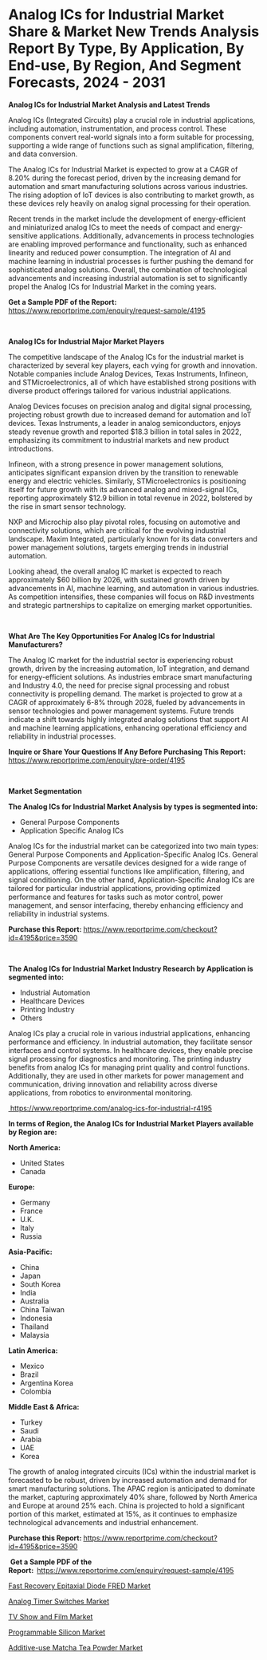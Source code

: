 <p><h1>Analog ICs for Industrial Market Share & Market New Trends Analysis Report By Type, By Application, By End-use, By Region, And Segment Forecasts, 2024 - 2031</h1></p><p><strong>Analog ICs for Industrial Market Analysis and Latest Trends</strong></p>
<p><p>Analog ICs (Integrated Circuits) play a crucial role in industrial applications, including automation, instrumentation, and process control. These components convert real-world signals into a form suitable for processing, supporting a wide range of functions such as signal amplification, filtering, and data conversion.</p><p>The Analog ICs for Industrial Market is expected to grow at a CAGR of 8.20% during the forecast period, driven by the increasing demand for automation and smart manufacturing solutions across various industries. The rising adoption of IoT devices is also contributing to market growth, as these devices rely heavily on analog signal processing for their operation.</p><p>Recent trends in the market include the development of energy-efficient and miniaturized analog ICs to meet the needs of compact and energy-sensitive applications. Additionally, advancements in process technologies are enabling improved performance and functionality, such as enhanced linearity and reduced power consumption. The integration of AI and machine learning in industrial processes is further pushing the demand for sophisticated analog solutions. Overall, the combination of technological advancements and increasing industrial automation is set to significantly propel the Analog ICs for Industrial Market in the coming years.</p></p>
<p><strong>Get a Sample PDF of the Report:&nbsp;</strong> <a href="https://www.reportprime.com/enquiry/request-sample/4195?utm_campaign=11&utm_medium=2&utm_source=Github&utm_content=ia&utm_term=10102024&utm_id=analog-ics-for-industrial">https://www.reportprime.com/enquiry/request-sample/4195</a></p>
<p>&nbsp;</p>
<p><strong>Analog ICs for Industrial Major Market Players</strong></p>
<p><p>The competitive landscape of the Analog ICs for the industrial market is characterized by several key players, each vying for growth and innovation. Notable companies include Analog Devices, Texas Instruments, Infineon, and STMicroelectronics, all of which have established strong positions with diverse product offerings tailored for various industrial applications.</p><p>Analog Devices focuses on precision analog and digital signal processing, projecting robust growth due to increased demand for automation and IoT devices. Texas Instruments, a leader in analog semiconductors, enjoys steady revenue growth and reported $18.3 billion in total sales in 2022, emphasizing its commitment to industrial markets and new product introductions.</p><p>Infineon, with a strong presence in power management solutions, anticipates significant expansion driven by the transition to renewable energy and electric vehicles. Similarly, STMicroelectronics is positioning itself for future growth with its advanced analog and mixed-signal ICs, reporting approximately $12.9 billion in total revenue in 2022, bolstered by the rise in smart sensor technology.</p><p>NXP and Microchip also play pivotal roles, focusing on automotive and connectivity solutions, which are critical for the evolving industrial landscape. Maxim Integrated, particularly known for its data converters and power management solutions, targets emerging trends in industrial automation.</p><p>Looking ahead, the overall analog IC market is expected to reach approximately $60 billion by 2026, with sustained growth driven by advancements in AI, machine learning, and automation in various industries. As competition intensifies, these companies will focus on R&D investments and strategic partnerships to capitalize on emerging market opportunities.</p></p>
<p>&nbsp;</p>
<p><strong>What Are The Key Opportunities For Analog ICs for Industrial Manufacturers?</strong></p>
<p><p>The Analog IC market for the industrial sector is experiencing robust growth, driven by the increasing automation, IoT integration, and demand for energy-efficient solutions. As industries embrace smart manufacturing and Industry 4.0, the need for precise signal processing and robust connectivity is propelling demand. The market is projected to grow at a CAGR of approximately 6-8% through 2028, fueled by advancements in sensor technologies and power management systems. Future trends indicate a shift towards highly integrated analog solutions that support AI and machine learning applications, enhancing operational efficiency and reliability in industrial processes.</p></p>
<p><strong>Inquire or Share Your Questions If Any Before Purchasing This Report:</strong> <a href="https://www.reportprime.com/enquiry/pre-order/4195?utm_campaign=11&utm_medium=2&utm_source=Github&utm_content=ia&utm_term=10102024&utm_id=analog-ics-for-industrial">https://www.reportprime.com/enquiry/pre-order/4195</a></p>
<p>&nbsp;</p>
<p><strong>Market Segmentation</strong></p>
<p><strong>The Analog ICs for Industrial Market Analysis by types is segmented into:</strong></p>
<p><ul><li>General Purpose Components</li><li>Application Specific Analog ICs</li></ul></p>
<p><p>Analog ICs for the industrial market can be categorized into two main types: General Purpose Components and Application-Specific Analog ICs. General Purpose Components are versatile devices designed for a wide range of applications, offering essential functions like amplification, filtering, and signal conditioning. On the other hand, Application-Specific Analog ICs are tailored for particular industrial applications, providing optimized performance and features for tasks such as motor control, power management, and sensor interfacing, thereby enhancing efficiency and reliability in industrial systems.</p></p>
<p><strong>Purchase this Report:&nbsp;</strong><a href="https://www.reportprime.com/checkout?id=4195&price=3590&utm_campaign=11&utm_medium=2&utm_source=Github&utm_content=ia&utm_term=10102024&utm_id=analog-ics-for-industrial">https://www.reportprime.com/checkout?id=4195&price=3590</a></p>
<p>&nbsp;</p>
<p><strong>The Analog ICs for Industrial Market Industry Research by Application is segmented into:</strong></p>
<p><ul><li>Industrial Automation</li><li>Healthcare Devices</li><li>Printing Industry</li><li>Others</li></ul></p>
<p><p>Analog ICs play a crucial role in various industrial applications, enhancing performance and efficiency. In industrial automation, they facilitate sensor interfaces and control systems. In healthcare devices, they enable precise signal processing for diagnostics and monitoring. The printing industry benefits from analog ICs for managing print quality and control functions. Additionally, they are used in other markets for power management and communication, driving innovation and reliability across diverse applications, from robotics to environmental monitoring.</p></p>
<p><a href="https://www.reportprime.com/analog-ics-for-industrial-r4195?utm_campaign=11&utm_medium=2&utm_source=Github&utm_content=ia&utm_term=10102024&utm_id=analog-ics-for-industrial">&nbsp;https://www.reportprime.com/analog-ics-for-industrial-r4195</a></p>
<p><strong>In terms of Region, the Analog ICs for Industrial Market Players available by Region are:</strong></p>
<p>
    <p> <strong> North America: </strong>
        <ul>
            <li>United States</li>
            <li>Canada</li>
        </ul>
        </p> 
    <p> <strong> Europe: </strong>
        <ul>
            <li>Germany</li>
            <li>France</li>
            <li>U.K.</li>
            <li>Italy</li>
            <li>Russia</li>
        </ul>
        </p> 
    <p> <strong> Asia-Pacific: </strong>
        <ul>
            <li>China</li>
            <li>Japan</li>
            <li>South Korea</li>
            <li>India</li>
            <li>Australia</li>
            <li>China Taiwan</li>
            <li>Indonesia</li>
            <li>Thailand</li>
            <li>Malaysia</li>
        </ul>
        </p> 
    <p> <strong> Latin America: </strong>
        <ul>
            <li>Mexico</li>
            <li>Brazil</li>
            <li>Argentina Korea</li>
            <li>Colombia</li>
        </ul>
        </p> 
    <p> <strong> Middle East & Africa: </strong>
        <ul>
            <li>Turkey</li>
            <li>Saudi</li>
            <li>Arabia</li>
            <li>UAE</li>
            <li>Korea</li>
        </ul>
    </p>
    </p>
<p><p>The growth of analog integrated circuits (ICs) within the industrial market is forecasted to be robust, driven by increased automation and demand for smart manufacturing solutions. The APAC region is anticipated to dominate the market, capturing approximately 40% share, followed by North America and Europe at around 25% each. China is projected to hold a significant portion of this market, estimated at 15%, as it continues to emphasize technological advancements and industrial enhancement.</p></p>
<p><strong>Purchase this Report: </strong><a href="https://www.reportprime.com/checkout?id=4195&price=3590&utm_campaign=11&utm_medium=2&utm_source=Github&utm_content=ia&utm_term=10102024&utm_id=analog-ics-for-industrial">https://www.reportprime.com/checkout?id=4195&price=3590</a></p>
<p>&nbsp;<strong>Get a Sample PDF of the Report:&nbsp;&nbsp;</strong><a href="https://www.reportprime.com/enquiry/request-sample/4195?utm_campaign=11&utm_medium=2&utm_source=Github&utm_content=ia&utm_term=10102024&utm_id=analog-ics-for-industrial">https://www.reportprime.com/enquiry/request-sample/4195</a></p>
<p><strong></strong></p>
<p><p><a href="https://github.com/lawriesievelwij/Market-Research-Report-List-1/blob/main/fast-recovery-epitaxial-diode-fred-market.md?utm_campaign=11&utm_medium=2&utm_source=Github&utm_content=ia&utm_term=10102024&utm_id=analog-ics-for-industrial">Fast Recovery Epitaxial Diode FRED Market</a></p><p><a href="https://github.com/KamrulHadi87/Market-Research-Report-List-1/blob/main/analog-timer-switches-market.md?utm_campaign=11&utm_medium=2&utm_source=Github&utm_content=ia&utm_term=10102024&utm_id=analog-ics-for-industrial">Analog Timer Switches Market</a></p><p><a href="https://www.linkedin.com/pulse/emerging-trends-tv-show-film-market-global-outlook-future-bgd0f?utm_campaign=11&utm_medium=2&utm_source=Github&utm_content=ia&utm_term=10102024&utm_id=analog-ics-for-industrial">TV Show and Film Market</a></p><p><a href="https://www.linkedin.com/pulse/strategic-roadmap-global-programmable-silicon-market-insights-kbmtf?utm_campaign=11&utm_medium=2&utm_source=Github&utm_content=ia&utm_term=10102024&utm_id=analog-ics-for-industrial">Programmable Silicon Market</a></p><p><a href="https://issuu.com/reportprime-2/docs/additive-use-matcha-tea-powder-mark_5d61bcde70724c?utm_campaign=11&utm_medium=2&utm_source=Github&utm_content=ia&utm_term=10102024&utm_id=analog-ics-for-industrial">Additive-use Matcha Tea Powder Market</a></p></p>